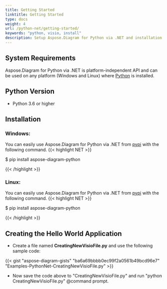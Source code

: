 ```yaml
---
title: Getting Started
linktitle: Getting Started
type: docs
weight: 4
url: /python-net/getting-started/ 
keywords: "python, visio, install"
description: Setup Aspose.Diagram for Python via .NET and installation guidelines.
---
```


## **System Requirements**
Aspose.Diagram for Python via .NET is platform-independent API and can be used on any platform (Windows and Linux) where [Python](https://www.python.org/downloads/) is installed. 

## **Python Version**
- Python 3.6 or higher

## **Installation**
### **Windows:**
You can easily use Aspose.Diagram for Python via .NET from [pypi](https://pypi.org/project/aspose-diagram-python/) with the following command.
{{< highlight NET >}}

 $ pip install aspose-diagram-python

{{< /highlight >}}

### **Linux:**
You can easily use Aspose.Diagram for Python via .NET from [pypi](https://pypi.org/project/aspose-diagram-python/) with the following command.
{{< highlight NET >}}

 $ pip install aspose-diagram-python

{{< /highlight >}}

## **Creating the Hello World Application**

- Create a file named **CreatingNewVisioFile.py** and use the following sample code:

{{< gist "aspose-diagram-gists" "ba6a69bbbb0ec99f2a0561b49bcd96e7" "Examples-PythonNet-CreatingNewVisioFile.py" >}}

- Now save the code above to "CreatingNewVisioFile.py" and run "python CreatingNewVisioFile.py" @command prompt.
